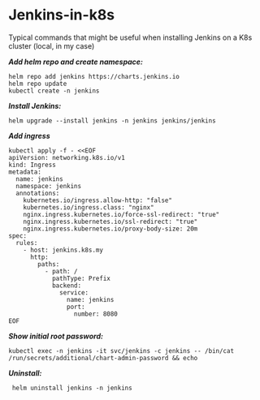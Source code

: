 # Jenkins-in-k8s

Typical commands that might be useful when installing Jenkins on a K8s cluster (local, in my case)

***Add helm repo and create namespace:***

    helm repo add jenkins https://charts.jenkins.io
	helm repo update
	kubectl create -n jenkins

***Install Jenkins:***

    helm upgrade --install jenkins -n jenkins jenkins/jenkins

***Add ingress***

    kubectl apply -f - <<EOF
    apiVersion: networking.k8s.io/v1
    kind: Ingress
    metadata:
      name: jenkins
      namespace: jenkins
      annotations:
        kubernetes.io/ingress.allow-http: "false"
        kubernetes.io/ingress.class: "nginx"
        nginx.ingress.kubernetes.io/force-ssl-redirect: "true"
        nginx.ingress.kubernetes.io/ssl-redirect: "true"
        nginx.ingress.kubernetes.io/proxy-body-size: 20m
    spec:
      rules:
        - host: jenkins.k8s.my
          http:
            paths:
              - path: /
                pathType: Prefix
                backend:
                  service:
                    name: jenkins
                    port:
                      number: 8080
    EOF

***Show initial root password:***

    kubectl exec -n jenkins -it svc/jenkins -c jenkins -- /bin/cat /run/secrets/additional/chart-admin-password && echo

 ***Uninstall:***

     helm uninstall jenkins -n jenkins
